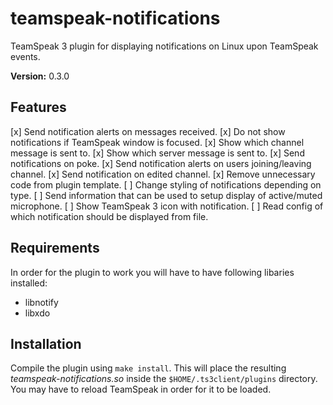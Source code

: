# teamspeak-notifications
TeamSpeak 3 plugin for displaying notifications on Linux upon TeamSpeak events.

**Version:** 0.3.0

## Features
[x] Send notification alerts on messages received.
[x] Do not show notifications if TeamSpeak window is focused.
[x] Show which channel message is sent to.
[x] Show which server message is sent to.
[x] Send notifications on poke.
[x] Send notification alerts on users joining/leaving channel.
[x] Send notification on edited channel.
[x] Remove unnecessary code from plugin template.
[ ] Change styling of notifications depending on type.
[ ] Send information that can be used to setup display of active/muted
microphone.
[ ] Show TeamSpeak 3 icon with notification. 
[ ] Read config of which notification should be displayed from file.

## Requirements
In order for the plugin to work you will have to have following libaries
installed:

- libnotify
- libxdo

## Installation
Compile the plugin using `make install`.
This will place the resulting *teamspeak-notifications.so* inside the 
`$HOME/.ts3client/plugins` directory.
You may have to reload TeamSpeak in order for it to be loaded.

